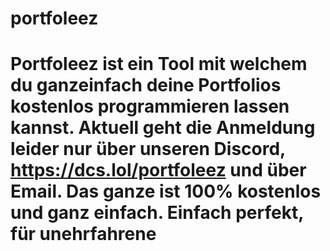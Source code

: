 # portfoleez
# Portfoleez ist ein Tool mit welchem du ganzeinfach deine Portfolios kostenlos programmieren lassen kannst. Aktuell geht die Anmeldung leider nur über unseren Discord, https://dcs.lol/portfoleez und über Email. Das ganze ist 100% kostenlos und ganz einfach. Einfach perfekt, für unehrfahrene 
